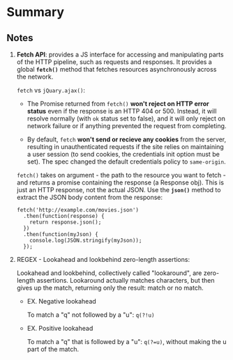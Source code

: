 # Summary

## Notes

1. **Fetch API**: provides a JS interface for accessing and manipulating parts of the HTTP pipeline, such as requests and responses. It provides a global **`fetch()`** method that fetches resources asynchronously across the network.

    `fetch` vs `jQuary.ajax()`:

    * The Promise returned from `fetch()` **won't reject on HTTP error status** even if the response is an HTTP 404 or 500. Instead, it will resolve normally (with `ok` status set to false), and it will only reject on network failure or if anything prevented the request from completing.

    * By default, `fetch` **won't send or recieve any cookies** from the server, resulting in unauthenticated requests if the site relies on maintaining a user session (to send cookies, the credentials init option must be set). The spec changed the default credentials policy to `same-origin`.

    `fetch()` takes on argument - the path to the resource you want to fetch - and returns a promise containing the response (a Response obj). This is just an HTTP response, not the actual JSON. Use the **`json()`** method to extract the JSON body content from the response:
    
    ```
    fetch('http://example.com/movies.json')
      .then(function(response) {
        return response.json();
      })
      .then(function(myJson) {
        console.log(JSON.stringify(myJson));
      });
    ```

2. REGEX - Lookahead and lookbehind zero-length assertions:

    Lookahead and lookbehind, collectively called "lookaround", are zero-length assertions. Lookaround actually matches characters, but then gives up the match, returning only the result: match or no match.
    
    * EX. Negative lookahead
    
      To match a "q" not followed by a "u": `q(?!u)`
      
    * EX. Positive lookahead
    
      To match a "q" that is followed by a "u": `q(?=u)`, without making the u part of the match.
